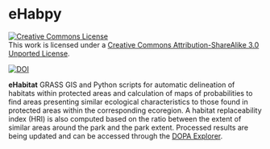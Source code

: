 eHabpy
============

<a rel="license" href="http://creativecommons.org/licenses/by-sa/3.0/deed.en_US"><img alt="Creative Commons License" style="border-width:0" src="http://i.creativecommons.org/l/by-sa/3.0/88x31.png" /></a><br />This work is licensed under a <a rel="license" href="http://creativecommons.org/licenses/by-sa/3.0/deed.en_US">Creative Commons Attribution-ShareAlike 3.0 Unported License</a>.

[![DOI](https://zenodo.org/badge/4755/javimarlop/eHabpy.png)](http://dx.doi.org/10.5281/zenodo.10612)


**eHabitat** GRASS GIS and Python scripts for automatic delineation of habitats within protected areas and calculation of maps of probabilities to find areas presenting similar ecological characteristics to those found in protected areas within the corresponding ecoregion. A habitat replaceability index (HRI) is also computed based on the ratio between the extent of similar areas around the park and the park extent. Processed results are being updated and can be accessed through the [DOPA Explorer](http://ehabitat-wps.jrc.ec.europa.eu/dopa_explorer/).
